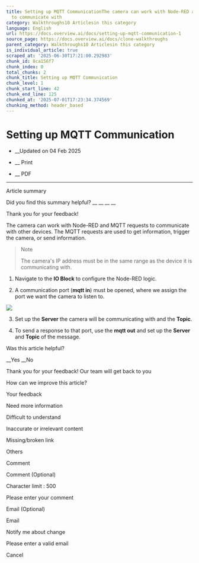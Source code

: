 ```yaml
---
title: Setting up MQTT CommunicationThe camera can work with Node-RED and MQTT requests
  to communicate with
category: Walkthroughs10 Articlesin this category
language: English
url: https://docs.overview.ai/docs/setting-up-mqtt-communication-1
source_page: https://docs.overview.ai/docs/clone-walkthroughs
parent_category: Walkthroughs10 Articlesin this category
is_individual_article: true
scraped_at: '2025-06-30T17:21:00.292983'
chunk_id: 8ca156f7
chunk_index: 0
total_chunks: 2
chunk_title: Setting up MQTT Communication
chunk_level: 1
chunk_start_line: 42
chunk_end_line: 125
chunked_at: '2025-07-01T17:23:34.374569'
chunking_method: header_based
---
```


# Setting up MQTT Communication

  *  __Updated on 04 Feb 2025



  *  __ Print

  * __ PDF




* * *

Article summary

Did you find this summary helpful?  __ __ __ __

Thank you for your feedback\!

The camera can work with Node-RED and MQTT requests to communicate with other devices. The MQTT requests are used to get information, trigger the camera, or send information.

> Note
> 
> The camera's IP address must be in the same range as the device it is communicating with.

  1. Navigate to the **IO Block** to configure the Node-RED logic.

  2. A communication port \(**mqtt in**\) must be opened, where we assign the port we want the camera to listen to.  


![](https://cdn.document360.io/863daf20-40fe-49e9-9c91-e3c6cfba55d1/Images/Documentation/image\(102\).png)  


  3. Set up the **Server** the camera will be communicating with and the **Topic**.  


  4. To send a response to that port, use the **mqtt out** and set up the **Server** and **Topic** of the message.  





Was this article helpful?

__Yes __No

Thank you for your feedback\! Our team will get back to you

How can we improve this article?

Your feedback

Need more information

Difficult to understand

Inaccurate or irrelevant content

Missing/broken link

Others

Comment

Comment \(Optional\)

Character limit : 500

Please enter your comment

Email \(Optional\)

Email

Notify me about change  


Please enter a valid email

Cancel
